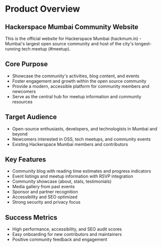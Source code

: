 # Product Overview

## Hackerspace Mumbai Community Website

This is the official website for Hackerspace Mumbai (hackmum.in) - Mumbai's largest open source community and host of the city's longest-running tech meetup (#meetup).

## Core Purpose
- Showcase the community's activities, blog content, and events
- Foster engagement and growth within the open source community
- Provide a modern, accessible platform for community members and newcomers
- Serve as the central hub for meetup information and community resources

## Target Audience
- Open-source enthusiasts, developers, and technologists in Mumbai and beyond
- Newcomers interested in OSS, tech meetups, and community events
- Existing Hackerspace Mumbai members and contributors

## Key Features
- Community blog with reading time estimates and progress indicators
- Event listings and meetup information with RSVP integration
- Community showcase (about, stats, testimonials)
- Media gallery from past events
- Sponsor and partner recognition
- Accessibility and SEO optimized
- Strong security and privacy focus

## Success Metrics
- High performance, accessibility, and SEO audit scores
- Easy onboarding for new contributors and maintainers
- Positive community feedback and engagement